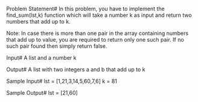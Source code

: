 Problem Statement#
In this problem, you have to implement the find_sum(lst,k) function which will take a number k as input and return two numbers that add up to k.

Note: In case there is more than one pair in the array containing numbers that add up to value, you are required to return only one such pair. If no such pair found then simply return false.

Input#
A list and a number k

Output#
A list with two integers a and b that add up to k

Sample Input#
lst = [1,21,3,14,5,60,7,6]
k = 81

Sample Output#
lst = [21,60]
